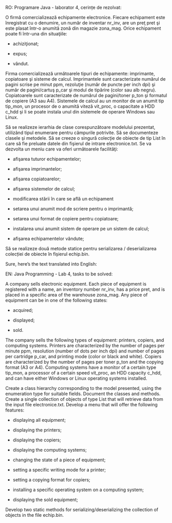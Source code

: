 RO: Programare Java - laborator 4, cerințe de rezolvat: 



O firmă comercializează echipamente electronice. Fiecare echipament este înregistrat cu o denumire, un număr de inventar nr_inv, are un preţ pret şi este plasat într-o anumită zonă din magazie zona_mag. Orice echipament poate fi într-una din situaţiile:

- achiziţionat;

- expus;

- vândut.

Firma comercializează următoarele tipuri de echipamente: imprimante, copiatoare şi sisteme de calcul. Imprimantele sunt caracterizate numărul de pagini scrise pe minut ppm, rezoluţie (număr de puncte per inch dpi) şi număr de pagini/cartuş p_car şi modul de tipărire (color sau alb negru). Copiatoarele sunt caracterizate de numărul de pagini/toner p_ton şi formatul de copiere (A3 sau A4).  Sistemele de calcul au un monitor de un anumit tip tip_mon, un procesor de o anumită viteză vit_proc, o capacitate a HDD c_hdd şi li se poate instala unul din sistemele de operare Windows sau Linux.

Să se realizeze ierarhia de clase corespunzătoare modelului prezentat, utilizând tipul enumerare pentru câmpurile potrivite. Să se documenteze clasele şi metodele. Să se creeze o singură colecţie de obiecte de tip List în care să fie preluate datele din fişierul de intrare electronice.txt. Se va dezvolta un meniu care va oferi următoarele facilităţi:

- afişarea tuturor echipamentelor;

- afişarea imprimantelor;

- afişarea copiatoarelor; 

- afişarea sistemelor de calcul;

- modificarea stării în care se află un echipament

- setarea unui anumit mod de scriere pentru o imprimantă;

- setarea unui format de copiere pentru copiatoare; 

- instalarea unui anumit sistem de operare pe un sistem de calcul;

- afişarea echipamentelor vândute;

Să se realizeze două metode statice pentru serializarea / deserializarea colecției de obiecte în fișierul echip.bin. 

Sure, here’s the text translated into English:

EN: Java Programming - Lab 4, tasks to be solved:

A company sells electronic equipment. Each piece of equipment is registered with a name, an inventory number nr_inv, has a price pret, and is placed in a specific area of the warehouse zona_mag. Any piece of equipment can be in one of the following states:

- acquired;
  
- displayed;
  
- sold.

The company sells the following types of equipment: printers, copiers, and computing systems. Printers are characterized by the number of pages per minute ppm, resolution (number of dots per inch dpi) and number of pages per cartridge p_car, and printing mode (color or black and white). Copiers are characterized by the number of pages per toner p_ton and the copying format (A3 or A4). Computing systems have a monitor of a certain type tip_mon, a processor of a certain speed vit_proc, an HDD capacity c_hdd, and can have either Windows or Linux operating systems installed.

Create a class hierarchy corresponding to the model presented, using the enumeration type for suitable fields. Document the classes and methods. Create a single collection of objects of type List that will retrieve data from the input file electronice.txt. Develop a menu that will offer the following features:

- displaying all equipment;
  
- displaying the printers;
  
- displaying the copiers;
  
- displaying the computing systems;
  
- changing the state of a piece of equipment;
  
- setting a specific writing mode for a printer;
  
- setting a copying format for copiers;
  
- installing a specific operating system on a computing system;
  
- displaying the sold equipment;

Develop two static methods for serializing/deserializing the collection of objects in the file echip.bin.

